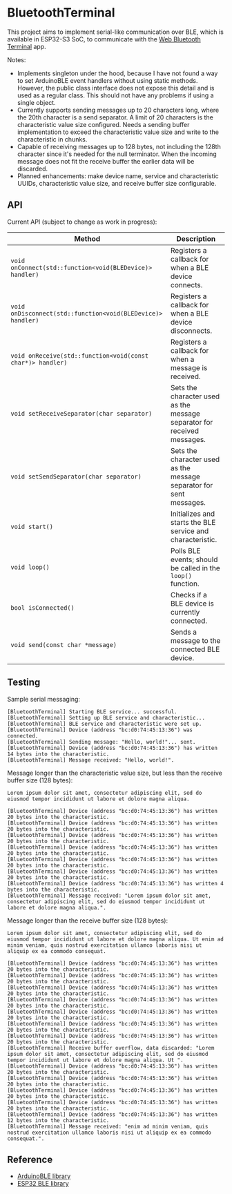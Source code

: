 # BluetoothTerminal

This project aims to implement serial-like communication over BLE, which is available in ESP32-S3 SoC, to communicate
with the [Web Bluetooth Terminal](https://github.com/loginov-rocks/Web-Bluetooth-Terminal) app.

Notes:

* Implements singleton under the hood, because I have not found a way to set ArduinoBLE event handlers without using
  static methods. However, the public class interface does not expose this detail and is used as a regular class. This
  should not have any problems if using a single object.
* Currently supports sending messages up to 20 characters long, where the 20th character is a send separator. A limit
  of 20 characters is the characteristic value size configured. Needs a sending buffer implementation to exceed the
  characteristic value size and write to the characteristic in chunks.
* Capable of receiving messages up to 128 bytes, not including the 128th character since it's needed for the null
  terminator. When the incoming message does not fit the receive buffer the earlier data will be discarded.
* Planned enhancements: make device name, service and characteristic UUIDs, characteristic value size, and receive
  buffer size configurable.

## API

Current API (subject to change as work in progress):

| Method                                                      | Description                                                             |
| ----------------------------------------------------------- | ----------------------------------------------------------------------- |
| `void onConnect(std::function<void(BLEDevice)> handler)`    | Registers a callback for when a BLE device connects.                    |
| `void onDisconnect(std::function<void(BLEDevice)> handler)` | Registers a callback for when a BLE device disconnects.                 |
| `void onReceive(std::function<void(const char*)> handler)`  | Registers a callback for when a message is received.                    |
| `void setReceiveSeparator(char separator)`                  | Sets the character used as the message separator for received messages. |
| `void setSendSeparator(char separator)`                     | Sets the character used as the message separator for sent messages.     |
| `void start()`                                              | Initializes and starts the BLE service and characteristic.              |
| `void loop()`                                               | Polls BLE events; should be called in the `loop()` function.            |
| `bool isConnected()`                                        | Checks if a BLE device is currently connected.                          |
| `void send(const char *message)`                            | Sends a message to the connected BLE device.                            |

## Testing

Sample serial messaging:

```
[BluetoothTerminal] Starting BLE service... successful.
[BluetoothTerminal] Setting up BLE service and characteristic...
[BluetoothTerminal] BLE service and characteristic were set up.
[BluetoothTerminal] Device (address "bc:d0:74:45:13:36") was connected.
[BluetoothTerminal] Sending message: "Hello, world!"... sent.
[BluetoothTerminal] Device (address "bc:d0:74:45:13:36") has written 14 bytes into the characteristic.
[BluetoothTerminal] Message received: "Hello, world!".
```

Message longer than the characteristic value size, but less than the receive buffer size (128 bytes):

```
Lorem ipsum dolor sit amet, consectetur adipiscing elit, sed do eiusmod tempor incididunt ut labore et dolore magna aliqua.
```

```
[BluetoothTerminal] Device (address "bc:d0:74:45:13:36") has written 20 bytes into the characteristic.
[BluetoothTerminal] Device (address "bc:d0:74:45:13:36") has written 20 bytes into the characteristic.
[BluetoothTerminal] Device (address "bc:d0:74:45:13:36") has written 20 bytes into the characteristic.
[BluetoothTerminal] Device (address "bc:d0:74:45:13:36") has written 20 bytes into the characteristic.
[BluetoothTerminal] Device (address "bc:d0:74:45:13:36") has written 20 bytes into the characteristic.
[BluetoothTerminal] Device (address "bc:d0:74:45:13:36") has written 20 bytes into the characteristic.
[BluetoothTerminal] Device (address "bc:d0:74:45:13:36") has written 4 bytes into the characteristic.
[BluetoothTerminal] Message received: "Lorem ipsum dolor sit amet, consectetur adipiscing elit, sed do eiusmod tempor incididunt ut labore et dolore magna aliqua.".
```

Message longer than the receive buffer size (128 bytes):

```
Lorem ipsum dolor sit amet, consectetur adipiscing elit, sed do eiusmod tempor incididunt ut labore et dolore magna aliqua. Ut enim ad minim veniam, quis nostrud exercitation ullamco laboris nisi ut aliquip ex ea commodo consequat.
```

```
[BluetoothTerminal] Device (address "bc:d0:74:45:13:36") has written 20 bytes into the characteristic.
[BluetoothTerminal] Device (address "bc:d0:74:45:13:36") has written 20 bytes into the characteristic.
[BluetoothTerminal] Device (address "bc:d0:74:45:13:36") has written 20 bytes into the characteristic.
[BluetoothTerminal] Device (address "bc:d0:74:45:13:36") has written 20 bytes into the characteristic.
[BluetoothTerminal] Device (address "bc:d0:74:45:13:36") has written 20 bytes into the characteristic.
[BluetoothTerminal] Device (address "bc:d0:74:45:13:36") has written 20 bytes into the characteristic.
[BluetoothTerminal] Device (address "bc:d0:74:45:13:36") has written 20 bytes into the characteristic.
[BluetoothTerminal] Receive buffer overflow, data discarded: "Lorem ipsum dolor sit amet, consectetur adipiscing elit, sed do eiusmod tempor incididunt ut labore et dolore magna aliqua. Ut ".
[BluetoothTerminal] Device (address "bc:d0:74:45:13:36") has written 20 bytes into the characteristic.
[BluetoothTerminal] Device (address "bc:d0:74:45:13:36") has written 20 bytes into the characteristic.
[BluetoothTerminal] Device (address "bc:d0:74:45:13:36") has written 20 bytes into the characteristic.
[BluetoothTerminal] Device (address "bc:d0:74:45:13:36") has written 20 bytes into the characteristic.
[BluetoothTerminal] Device (address "bc:d0:74:45:13:36") has written 12 bytes into the characteristic.
[BluetoothTerminal] Message received: "enim ad minim veniam, quis nostrud exercitation ullamco laboris nisi ut aliquip ex ea commodo consequat.".
```

## Reference

* [ArduinoBLE library](https://github.com/arduino-libraries/ArduinoBLE)
* [ESP32 BLE library](https://github.com/nkolban/ESP32_BLE_Arduino)
